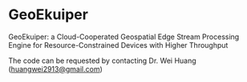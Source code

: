# GeoEkuiper
GeoEkuiper: a Cloud-Cooperated Geospatial Edge Stream Processing Engine for Resource-Constrained Devices with Higher Throughput

The code can be requested by contacting Dr. Wei Huang (huangwei2913@gmail.com)

